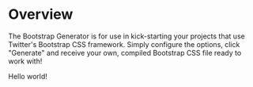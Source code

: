 # Overview

The Bootstrap Generator is for use in kick-starting your projects that use Twitter's Bootstrap CSS framework. Simply configure the options, click "Generate" and receive your own, compiled Bootstrap CSS file ready to work with!


Hello world!
